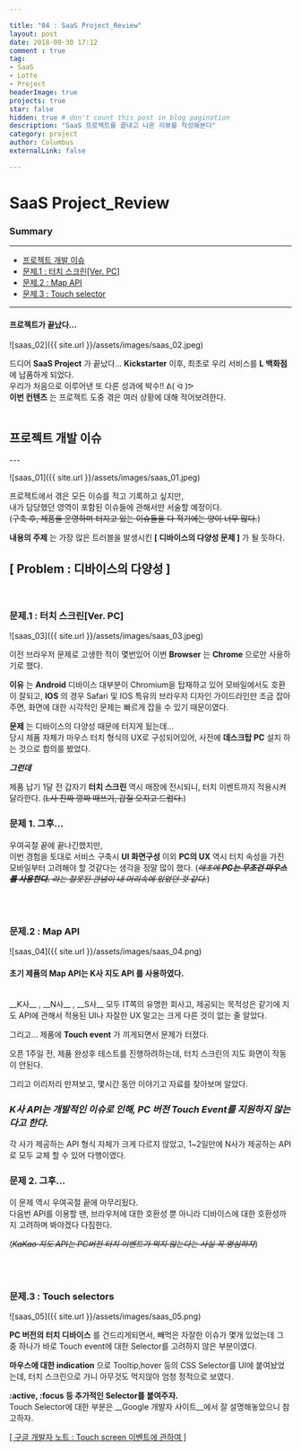 ```yaml
---

title: "04 : SaaS Project_Review"
layout: post
date: 2018-09-30 17:12
comment : true
tag:
- SaaS
- Lotte
- Project
headerImage: true
projects: true
star: false
hidden: true # don't count this post in blog pagination
description: "SaaS 프로젝트를 끝내고 나온 리뷰를 작성해본다"
category: project
author: Columbus
externalLink: false

---
```




# SaaS Project_Review

### Summary
---

* [프로젝트 개발 이슈](#Start)
* [문제.1 : 터치 스크린[Ver. PC]](#first)
* [문제.2 : Map API](#second)
* [문제.3 : Touch selector](#third)

---

#### 프로젝트가 끝났다...

![saas_02]({{ site.url }}/assets/images/saas_02.jpeg)

드디어 __SaaS Project__ 가 끝났다...  __Kickstarter__ 이후, 최초로 우리 서비스를 __L 백화점__ 에 납품하게 되었다.<br>
우리가 처음으로 이루어낸 또 다른 성과에 박수!! ᕕ( ᐛ )ᕗ<br>
__이번 컨텐츠__ 는 프로젝트 도중 겪은 여러 상황에 대해 적어보려한다.
<br />
<br />
<div id="Start">
<h2>프로젝트 개발 이슈</h2>
</div>
---

![saas_01]({{ site.url }}/assets/images/saas_01.jpeg)

프로젝트에서 겪은 모든 이슈를 적고 기록하고 싶지만,<br>
내가 담당했던 영역이 포함된 이슈들에 관해서만 서술할 예정이다.<br>
(~~구축 후, 제품을 운영하며 터지고 있는 이슈들을 다 적기에는 양이 너무 많다.~~)

__내용의 주제__ 는 가장 많은 트러블을 발생시킨 __[ 디바이스의 다양성 문제 ]__ 가 될 듯하다. 

## [ Problem : 디바이스의 다양성 ]

<br>
<div id="first">
<h3>문제.1 : 터치 스크린[Ver. PC]</h3>
</div>

![saas_03]({{ site.url }}/assets/images/saas_03.jpeg)

이전 브라우저 문제로 고생한 적이 몇번있어 이번 __Browser__ 는 __Chrome__ 으로만 사용하기로 했다.

__이유__ 는 __Android__ 디바이스 대부분이 Chromium을 탑재하고 있어 모바일에서도 호환이 잘되고, __IOS__ 의 경우 Safari 및 IOS 특유의 브라우저 디자인 가이드라인만 조금 잡아주면, 화면에 대한 시각적인 문제는 빠르게 잡을 수 있기 때문이였다. 

__문제__ 는 디바이스의 다양성 때문에 터지게 됬는데...<br>
당시 제품 자체가 마우스 터치 형식의 UX로 구성되어있어, 사전에 __데스크탑 PC__ 설치 하는 것으로 합의를 봤었다.

___그런데___

제품 납기 1달 전 갑자기 __터치 스크린__ 역시 매장에 전시되니, 터치 이벤트까지 적용시켜 달라한다. (~~L사 진짜 깡짜 때쓰기, 갑질 오지고 드럽다.~~)

### 문제 1. 그후...

우여곡절 끝에 끝나긴했지만,<br>
이번 경험을 토대로 서비스 구축시 __UI 화면구성__ 이외 __PC의 UX__ 역시 터치 속성을 가진 모바일부터 고려해야 할 것같다는 생각을 정말 많이 했다.
(~~_애초에 __PC는 무조건 마우스를 사용한다.__ 라는 잘못된 관념이 내 머리속에 있었던 것 같다._~~)  

<br>
<br>
<div id="second">
<h3>문제.2 : Map API</h3>
</div>

![saas_04]({{ site.url }}/assets/images/saas_04.png)

#### 초기 제품의 Map API는 __K사 지도 API__ 를 사용하였다.
<br>
__K사__ , __N사__ , __S사__ 모두 IT쪽의 유명한 회사고, 제공되는 목적성은 같기에 지도 API에 관해서 적용된 UI나 자잘한 UX 말고는 크게 다른 것이 없는 줄 알았다.
  
그리고... 제품에 __Touch event__ 가 끼게되면서 문제가 터졌다.

오픈 1주일 전, 제품 완성후 테스트를 진행하려하는데, 터치 스크린의 지도 화면이 작동이 안된다.

그리고 이리저리 만져보고, 몇시간 동안 이야기고 자료를 찾아보며 알았다.

### _K사 API는 개발적인 이슈로 인해, PC 버전 Touch Event를 지원하지 않는다고 한다._

각 사가 제공하는 API 형식 자체가 크게 다르지 않았고, 1~2일만에 N사가 제공하는 API로 모두 교체 할 수 있어 다행이였다.

### 문제 2. 그후...

이 문제 역시 우여곡절 끝에 마무리됬다.<br>
다음번 API를 이용할 땐, 브라우저에 대한 호환성 뿐 아니라 디바이스에 대한 호환성까지 고려하며 봐야겠다 다짐한다.

(~~_KaKao 지도 API는 PC버전 터치 이벤트가 먹지 않는다는 사실 꼭 명심하자_~~)

<br>
<br>
<div id="third">
<h3>문제.3 : Touch selectors</h3>
</div>
 
![saas_05]({{ site.url }}/assets/images/saas_05.png)

__PC 버전의 터치 디바이스__ 를 건드리게되면서, 빼먹은 자잘한 이슈가 몇개 있었는데 그 중 하나가 바로 Touch event에 대한 Selector를 고려하지 않은 부분이였다.
  
__마우스에 대한 indication__ 으로 Tooltip,hover 등의 CSS Selector를 UI에 붙여놨었는데, 터치 스크린으로 가니 아무것도 먹지않아 엄청 정적으로 보였다.

__:active, :focus 등 추가적인 Selector를 붙여주자.__<br>
Touch Selector에 대한 부분은 __Google 개발자 사이트__에서 잘 설명해놓았으니 참고하자.

[[ 구글 개발자 노트 : Touch screen 이벤트에 관하여 ]](https://developers.google.com/web/fundamentals/design-and-ux/input/touch/?hl=ko)
<br />
<br />
<br />